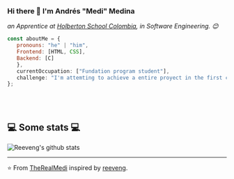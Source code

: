 ### Hi there 👋  I'm Andrés "Medi" Medina 

<p><em>an Apprentice at <a href="https://www.holbertonschool.com/">Holberton School Colombia</a>, in Software Engineering. 😊</br>
</em></p>


```javascript
const aboutMe = {
   pronouns: "he" | "him",
   Frontend: [HTML, CSS],
   Backend: [C]
   },
   currentOccupation: ["Fundation program student"],
   challenge: "I'm attemting to achieve a entire proyect in the first commit",
};
```
</br></br>
<h2>💻 Some stats 💻</h2>

![Reeveng's github stats](https://github-readme-stats.vercel.app/api?username=TheRealMedi&show_icons=true&title_color=fff&icon_color=79ff97&text_color=9f9f9f&bg_color=151515)

---

⭐️ From [TheRealMedi](https://github.com/TheRealMedi) inspired by [reeveng](https://github.com/reeveng).
